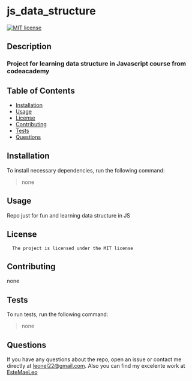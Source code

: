 # js_data_structure

[![MIT license](https://img.shields.io/badge/License-MIT-blue.svg)](https://lbesson.mit-license.org/)

## Description

### Project for learning data structure in Javascript course from codeacademy

## Table of Contents

- [Installation](#installation)
- [Usage](#usage)
- [License](#license)
- [Contributing](#contributing)
- [Tests](#tests)
- [Questions](#questions)

## Installation

To install necessary dependencies, run the following command:

> none

## Usage

Repo just for fun and learning data structure in JS

## License

      The project is licensed under the MIT license

## Contributing

none

## Tests

To run tests, run the following command:

> none

## Questions

If you have any questions about the repo, open an issue or contact me directly at <leonel22@gmail.com>. Also you can find my excelente work at [EsteMaeLeo](https://www.github.com/EsteMaeLeo)
